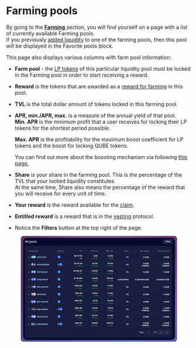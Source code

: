 # Farming pools

By going to the [**Farming** ](../../concepts/yield-farming.md)section, you will find yourself on a page with a list of currently available Farming pools.\
If you previously [added liquidity](../../old-farming/how-to/deposit-farm-tokens.md) to one of the farming pools, then this pool will be displayed in the Favorite pools block.

This page also displays various columns with farm pool information:

* **Farm pool** - the [LP tokens](../../../pools/how-to/add-liquidity.md) of this particular liquidity pool must be locked in the Farming pool in order to start receiving a reward.
* **Reward** is the tokens that are awarded as a [reward for farming](../../concepts/reward-token.md) in this pool.
* **TVL** is the total dollar amount of tokens locked in this farming pool.
*   **APR, min./APR, max.** is a measure of the annual yield of that pool.\
    **Min. APR** is the minimum profit that a user receives for locking their LP tokens for the shortest period possible.

    **Max. APR** is the profitability for the maximum boost coefficient for LP tokens and the boost for locking QUBE tokens.

    You can find out more about the boosting mechanism via following [this page.](../../concepts/boosted-farming.md)
* **Share** is your share in the farming pool. This is the percentage of the TVL that your locked liquidity constitutes.\
  At the same time, Share also means the percentage of the reward that you will receive for every unit of time.
* **Your reward** is the reward available for the [claim](../../old-farming/how-to/claim-reward.md).
* **Entitled reward** is a reward that is in the [vesting](../../concepts/vesting.md) protocol.
* Notice the **Filters** button at the top right of the page.

<figure><img src="../../../../.gitbook/assets/image (271).png" alt=""><figcaption></figcaption></figure>
